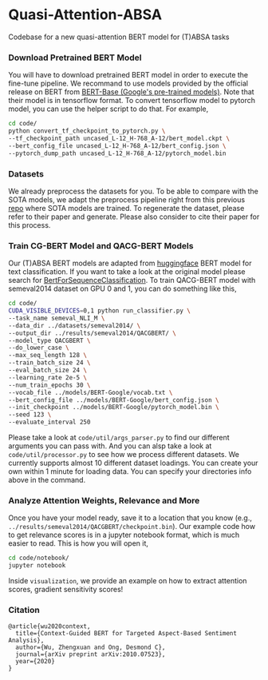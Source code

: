 # Quasi-Attention-ABSA
Codebase for a new quasi-attention BERT model for (T)ABSA tasks

### Download Pretrained BERT Model
You will have to download pretrained BERT model in order to execute the fine-tune pipeline. We recommand to use models provided by the official release on BERT from [BERT-Base (Google's pre-trained models)](https://github.com/google-research/bert). Note that their model is in tensorflow format. To convert tensorflow model to pytorch model, you can use the helper script to do that. For example,
```bash
cd code/
python convert_tf_checkpoint_to_pytorch.py \
--tf_checkpoint_path uncased_L-12_H-768_A-12/bert_model.ckpt \
--bert_config_file uncased_L-12_H-768_A-12/bert_config.json \
--pytorch_dump_path uncased_L-12_H-768_A-12/pytorch_model.bin
```

### Datasets
We already preprocess the datasets for you. To be able to compare with the SOTA models,
we adapt the preprocess pipeline right from this previous [repo](https://github.com/HSLCY/ABSA-BERT-pair) where SOTA models are trained. To regenerate the dataset, please refer
to their paper and generate. Please also consider to cite their paper for this process.

### Train CG-BERT Model and QACG-BERT Models
Our (T)ABSA BERT models are adapted from [huggingface](https://github.com/huggingface/transformers) BERT model for text classification. If you want to take a look at the original model please search for [BertForSequenceClassification](https://github.com/huggingface/transformers/blob/master/src/transformers/modeling_bert.py). To train QACG-BERT model with semeval2014 dataset on GPU 0 and 1, you can do something like this,
```bash
cd code/
CUDA_VISIBLE_DEVICES=0,1 python run_classifier.py \
--task_name semeval_NLI_M \
--data_dir ../datasets/semeval2014/ \
--output_dir ../results/semeval2014/QACGBERT/ \
--model_type QACGBERT \
--do_lower_case \
--max_seq_length 128 \
--train_batch_size 24 \
--eval_batch_size 24 \
--learning_rate 2e-5 \
--num_train_epochs 30 \
--vocab_file ../models/BERT-Google/vocab.txt \
--bert_config_file ../models/BERT-Google/bert_config.json \
--init_checkpoint ../models/BERT-Google/pytorch_model.bin \
--seed 123 \
--evaluate_interval 250
```
Please take a look at ``code/util/args_parser.py`` to find our different arguments you can pass with. And you can alsp take a look at ``code/util/processor.py`` to see how we process different datasets. We currently supports almost 10 different dataset loadings. You can create your own within 1 minute for loading data. You can specify your directories info above in the command.

### Analyze Attention Weights, Relevance and More
Once you have your model ready, save it to a location that you know (e.g., ``../results/semeval2014/QACGBERT/checkpoint.bin``). Our example code how to get relevance scores is in a jupyter notebook format, which is much easier to read. This is how you will open it,
```bash
cd code/notebook/
jupyter notebook
```
Inside ``visualization``, we provide an example on how to extract attention scores, gradient sensitivity scores!

### Citation

```
@article{wu2020context,
  title={Context-Guided BERT for Targeted Aspect-Based Sentiment Analysis},
  author={Wu, Zhengxuan and Ong, Desmond C},
  journal={arXiv preprint arXiv:2010.07523},
  year={2020}
}
```